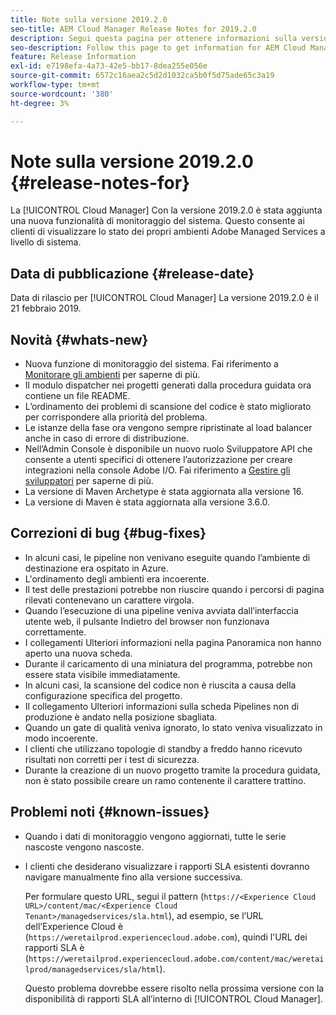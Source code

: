```yaml
---
title: Note sulla versione 2019.2.0
seo-title: AEM Cloud Manager Release Notes for 2019.2.0
description: Segui questa pagina per ottenere informazioni sulla versione 2019.2.0 di Cloud Manager.
seo-description: Follow this page to get information for AEM Cloud Manager Release 2019.2.0.
feature: Release Information
exl-id: e7198efa-4a73-42e5-bb17-8dea255e056e
source-git-commit: 6572c16aea2c5d2d1032ca5b0f5d75ade65c3a19
workflow-type: tm+mt
source-wordcount: '380'
ht-degree: 3%

---
```


# Note sulla versione 2019.2.0 {#release-notes-for}

La [!UICONTROL Cloud Manager] Con la versione 2019.2.0 è stata aggiunta una nuova funzionalità di monitoraggio del sistema. Questo consente ai clienti di visualizzare lo stato dei propri ambienti Adobe Managed Services a livello di sistema.


## Data di pubblicazione {#release-date}

Data di rilascio per [!UICONTROL Cloud Manager] La versione 2019.2.0 è il 21 febbraio 2019.

## Novità {#whats-new}

* Nuova funzione di monitoraggio del sistema. Fai riferimento a [Monitorare gli ambienti](/help/using/monitoring-environments.md) per saperne di più.
* Il modulo dispatcher nei progetti generati dalla procedura guidata ora contiene un file README.
* L’ordinamento dei problemi di scansione del codice è stato migliorato per corrispondere alla priorità del problema.
* Le istanze della fase ora vengono sempre ripristinate al load balancer anche in caso di errore di distribuzione.
* Nell’Admin Console è disponibile un nuovo ruolo Sviluppatore API che consente a utenti specifici di ottenere l’autorizzazione per creare integrazioni nella console Adobe I/O. Fai riferimento a [Gestire gli sviluppatori](https://www.adobe.com/go/aac_api_prod_learn) per saperne di più.
* La versione di Maven Archetype è stata aggiornata alla versione 16.
* La versione di Maven è stata aggiornata alla versione 3.6.0.

## Correzioni di bug {#bug-fixes}

* In alcuni casi, le pipeline non venivano eseguite quando l’ambiente di destinazione era ospitato in Azure.
* L&#39;ordinamento degli ambienti era incoerente.
* Il test delle prestazioni potrebbe non riuscire quando i percorsi di pagina rilevati contenevano un carattere virgola.
* Quando l’esecuzione di una pipeline veniva avviata dall’interfaccia utente web, il pulsante Indietro del browser non funzionava correttamente.
* I collegamenti Ulteriori informazioni nella pagina Panoramica non hanno aperto una nuova scheda.
* Durante il caricamento di una miniatura del programma, potrebbe non essere stata visibile immediatamente.
* In alcuni casi, la scansione del codice non è riuscita a causa della configurazione specifica del progetto.
* Il collegamento Ulteriori informazioni sulla scheda Pipelines non di produzione è andato nella posizione sbagliata.
* Quando un gate di qualità veniva ignorato, lo stato veniva visualizzato in modo incoerente.
* I clienti che utilizzano topologie di standby a freddo hanno ricevuto risultati non corretti per i test di sicurezza.
* Durante la creazione di un nuovo progetto tramite la procedura guidata, non è stato possibile creare un ramo contenente il carattere trattino.

## Problemi noti {#known-issues}

* Quando i dati di monitoraggio vengono aggiornati, tutte le serie nascoste vengono nascoste.
* I clienti che desiderano visualizzare i rapporti SLA esistenti dovranno navigare manualmente fino alla versione successiva.

   Per formulare questo URL, segui il pattern (`https://<Experience Cloud URL>/content/mac/<Experience Cloud Tenant>/managedservices/sla.html`), ad esempio, se l’URL dell’Experience Cloud è (`https://weretailprod.experiencecloud.adobe.com`), quindi l&#39;URL dei rapporti SLA è (`https://weretailprod.experiencecloud.adobe.com/content/mac/weretailprod/managedservices/sla/html`).

   Questo problema dovrebbe essere risolto nella prossima versione con la disponibilità di rapporti SLA all’interno di [!UICONTROL Cloud Manager].
